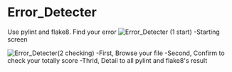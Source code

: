 # Error_Detecter
Use pylint and flake8. Find your error
![Error_Detecter (1  start)](https://github.com/user-attachments/assets/48886b99-23de-4e39-966a-128c616d997a)
-Starting screen

![Error_Detecter(2  checking)](https://github.com/user-attachments/assets/ca37e277-32bf-448d-a95b-60abdfd60ffd)
-First, Browse your file
-Second, Confirm to check your totally score
-Thrid, Detail to all pylint and flake8's result
